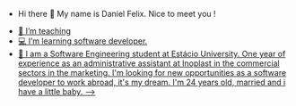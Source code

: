 - Hi there 🖖 My name is Daniel Felix. Nice to meet you !

<div>
     <a href = ![Anurag's GitHub stats](https://github-readme-stats.vercel.app/api?devDanielFelix=anuraghazra&show_icons=true&theme=radical) /a>
</div>

- 💼 I’m teaching 
- 💻 I’m learning software developer.
- 💬 I am a Software Engineering student at Estácio University.
      One year of experience as an administrative assistant at Inoplast in the commercial sectors in the marketing.
      I'm looking for new opportunities as a software developer to work abroad, it's my dream.
      I'm 24 years old, married and i have a little baby.
-->
